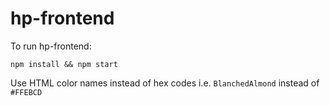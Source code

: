 # hp-frontend

To run hp-frontend:
```
npm install && npm start
```

Use HTML color names instead of hex codes i.e. `BlanchedAlmond` instead of `#FFEBCD`
